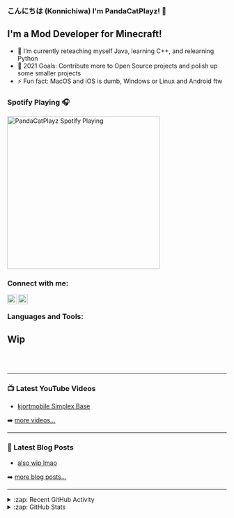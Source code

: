 ### こんにちは (Konnichiwa) I'm PandaCatPlayz! 👋

## I'm a Mod Developer for Minecraft!

- 🌱 I’m currently reteaching myself Java, learning C++, and relearning Python
- 🥅 2021 Goals: Contribute more to Open Source projects and polish up some smaller projects
- ⚡ Fun fact: MacOS and iOS is dumb, Windows or Linux and Android ftw

### Spotify Playing 🎧

[<img src="https://novatorem-git-master-pandacatplayz.vercel.app/api/spotify-playing" alt="PandaCatPlayz Spotify Playing" width="350" />](https://open.spotify.com/user/2d992a05f6d14ed18f180f38ad295e18)

### Connect with me:

[<img align="left" alt="PandaCatPlayz | YouTube" width="22px" src="https://cdn.jsdelivr.net/npm/simple-icons@v3/icons/youtube.svg" />][youtube]
[<img align="left" alt="PandaCatPlayz | Email" width="22px" src="https://cdn.jsdelivr.net/npm/simple-icons@v3/icons/gmail.svg" />][email]

<br />

### Languages and Tools:

## Wip

<br />
<br />

---

### 📺 Latest YouTube Videos

<!-- YOUTUBE:START -->
- [kjortmobile Simplex Base](https://www.youtube.com/watch?v=LQQ3CR2JTX8)
<!-- YOUTUBE:END -->

➡️ [more videos...](https://www.youtube.com/channel/UCE1JWJcrbBWv-p3GLlvKvMw)

---

### 📕 Latest Blog Posts

<!-- BLOG-POST-LIST:START -->
- [also wip lmao](https://www.2b2t.org)
<!-- BLOG-POST-LIST:END -->

➡️ [more blog posts...](https://codestackr.com)

---

<details>
  <summary>:zap: Recent GitHub Activity</summary>
  
<!--START_SECTION:activity-->
1. ❌ Closed PR [#1](https://github.com/codeSTACKr/spotify-now-playing/pull/1) in [codeSTACKr/spotify-now-playing](https://github.com/codeSTACKr/spotify-now-playing)
2. 🗣 Commented on [#1](https://github.com/codeSTACKr/spotify-now-playing/issues/1) in [codeSTACKr/spotify-now-playing](https://github.com/codeSTACKr/spotify-now-playing)
3. ❗️ Closed issue [#8](https://github.com/codeSTACKr/free-developer-resources/issues/8) in [codeSTACKr/free-developer-resources](https://github.com/codeSTACKr/free-developer-resources)
4. 🗣 Commented on [#8](https://github.com/codeSTACKr/free-developer-resources/issues/8) in [codeSTACKr/free-developer-resources](https://github.com/codeSTACKr/free-developer-resources)
5. 🗣 Commented on [#7](https://github.com/codeSTACKr/free-developer-resources/issues/7) in [codeSTACKr/free-developer-resources](https://github.com/codeSTACKr/free-developer-resources)
<!--END_SECTION:activity-->

</details>

<details>
  <summary>:zap: GitHub Stats</summary>

  <img align="left" alt="PandaCatPlayz's GitHub Stats" src="https://github-readme-stats.vercel.app/api?username=PandaCatPlayz&show_icons=true&hide_border=true" />

</details>

[website]: https://codeSTACKr.com
[email]: mailto:pandaplayzgames10@gmail.com
[youtube]: https://www.youtube.com/channel/UCE1JWJcrbBWv-p3GLlvKvMw
